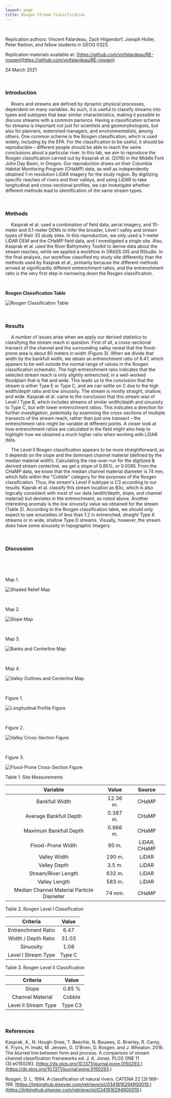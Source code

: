 ```yaml
---
layout: page
title: Rosgen Stream Classification
---
```


&ensp;

Replication authors: Vincent Falardeau, Zach Hilgendorf, Joesph Holler, Peter Kedron, and fellow students in GEOG 0323.

Replication materials available at: [https://github.com/vinfalardeau/RE-rosgen](https://github.com/vinfalardeau/RE-rosgen)

24 March 2021

&ensp;

### Introduction

&emsp; Rivers and streams are defined by dynamic physical processes, dependent on many variables. As such, it is useful to classify streams into types and subtypes that bear similar characteristics, making it possible to discuss streams with a common parlance. Having a classification scheme for streams is important not just for scientists and geomorphologists, but also for planners, watershed managers, and environmentalists, among others. One common scheme is the Rosgen classification, which is used widely, including by the EPA. For the classification to be useful, it should be reproducible – different people should be able to reach the same conclusions about a particular river. In this lab, we aim to reproduce the Rosgen classification carried out by Kasprak et al. (2016) in the Middle Fork John Day Basin, in Oregon. Our reproduction draws on their Columbia Habitat Monitoring Program (CHaMP) data, as well as independently obtained 1-m resolution LiDAR imagery for the study region. By digitizing specific reaches of rivers and their valleys, and using LiDAR to take longitudinal and cross-sectional profiles, we can investigate whether different methods lead to identification of the same stream types.

&ensp; 

### Methods

&emsp; Kasprak et al. used a combination of field data, aerial imagery, and 10-meter and 0.1-meter DEMs to infer the broader, Level I valley and stream types of their 33 study sites. In this reproduction, we only used a 1-meter LiDAR DEM and the CHaMP field data, and I investigated a single site. Also, Kasprak et al. used the River Bathymetry Toolkit to derive data about the stream reaches, while we applied a workflow in GRASS GIS and RStudio. In the final analysis, our workflow classified my study site differently than the methods used by Kasprak et al., primarily because the different methods arrived at significantly different entrenchment ratios, and the entrenchment ratio is the very first step in narrowing down the Rosgen classification.

&ensp;

**Rosgen Classification Table**

![Rosgen Classification Table](/classtable.png)  

&emsp;

### Results

&emsp; A number of issues arise when we apply our derived statistics to classifying the stream reach in question. First of all, a cross-sectional transect of the channel and the surrounding valley reveal that the flood-prone area is about 80 meters in width (Figure 3). When we divide that width by the bankfull width, we obtain an entrenchment ratio of 6.47, which appears to be well outside the normal range of values in the Rosgen classification schematic. The high entrenchment ratio indicates that the selected stream reach is only slightly entrenched, in a well-worked floodplain that is flat and wide. This leads us to the conclusion that the stream is either Type E or Type C, and we can settle on C due to the high width/depth ratio and low sinuosity. The stream is mostly straight, shallow, and wide. Kasprak et al. came to the conclusion that this stream was of Level I Type B, which includes streams of similar width/depth and sinuosity to Type C, but with lower entrenchment ratios. This indicates a direction for further investigation, potentially by examining the cross-sections of multiple transects of the stream reach, rather than just one transect – the entrenchment ratio might be variable at different points. A closer look at how entrenchment ratios are calculated in the field might also help to highlight how we obtained a much higher ratio when working with LiDAR data.

&emsp; The Level II Rosgen classification appears to be more straightforward, as it depends on the slope and the dominant channel material (defined by the median material width). Calculating the rise-over-run for the digitized & derived stream centerline, we get a slope of 0.85%, or 0.0085. From the CHaMP data, we know that the median channel material diameter is 74 mm, which falls within the "Cobble" category for the purposes of the Rosgen classification. Thus, the stream's Level II subtype is C3 according to our results. Kaprak et al. classify this stream location as B3c, which is also logically consistent with most of our data (width/depth, slope, and channel material) but deviates in the entrenchment, as noted above. Another interesting anomaly is the low sinuosity value we obtained for the stream (Table 2). According to the Rosgen classification table, we should only expect to see sinuosities of less than 1.2 in entrenched, straight Type A streams or in wide, shallow Type D streams. Visually, however, the stream does have some sinuosity in topographic imagery.

&ensp;

### Discussion

&emsp;

&ensp;

Map 1.

![Shaded Relief Map](/hypsomap.png)  

&emsp;

Map 2.

![Slope Map](/slopemap.png)

&emsp;

Map 3.

![Banks and Centerline Map](/bankscentermap.png)

&emsp;

Map 4.

![Valley Outlines and Centerline Map](/valleycentermap.png)

&emsp;

Figure 1.

![Longitudinal Profile Figure](/longitudinalprofile.png)

&emsp;

Figure 2.

![Valley Cross-Section Figure](/crosssection1.png)

&emsp;

Figure 3.

![Flood-Prone Cross-Section Figure](/crosssection2.png)



Table 1. Site Measurements

| Variable | Value | Source |
| :-: | :-: | :-: |
| Bankfull Width | 12.36 m. | CHaMP |
| Average Bankfull Depth | 0.387 m. | CHaMP |
| Maximum Bankfull Depth | 0.966 m. | CHaMP |
| Flood-Prone Width | 80 m. | LiDAR, CHaMP |
| Valley Width | 190 m. | LiDAR |
| Valley Depth | 3.5 m. | LiDAR |
| Stream/River Length | 632 m. | LiDAR |
| Valley Length | 583 m. | LiDAR |
| Median Channel Material Particle Diameter | 74 mm. | CHaMP |


Table 2. Rosgen Level I Classification

| Criteria | Value |
| :-: | :-: |
| Entrenchment Ratio | 6.47 |
| Width / Depth Ratio | 31.03 |
| Sinuosity | 1.08 |
| Level I Stream Type | Type C |


Table 3. Rosgen Level II Classification

| Criteria | Value |
| :-: | :-: |
| Slope | 0.85 % |
| Channel Material | Cobble |
| Level II Stream Type | Type C3 |

&emsp;

### References

Kasprak, A., N. Hough-Snee, T. Beechie, N. Bouwes, G. Brierley, R. Camp, K. Fryirs, H. Imaki, M. Jensen, G. O’Brien, D. Rosgen, and J. Wheaton. 2016. The blurred line between form and process: A comparison of stream channel classification frameworks ed. J. A. Jones. PLOS ONE 11 (3):e0150293. [https://dx.plos.org/10.1371/journal.pone.0150293.](https://dx.plos.org/10.1371/journal.pone.0150293.)

Rosgen, D. L. 1994. A classification of natural rivers. CATENA 22 (3):169–199. [https://linkinghub.elsevier.com/retrieve/pii/0341816294900019.](https://linkinghub.elsevier.com/retrieve/pii/0341816294900019.)

